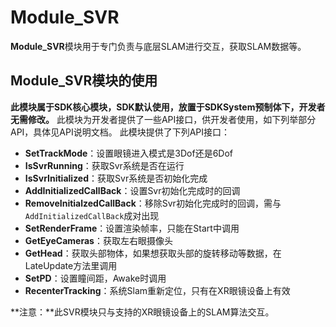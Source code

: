 # Module_SVR
**Module_SVR**模块用于专门负责与底层SLAM进行交互，获取SLAM数据等。

## Module_SVR模块的使用

**此模块属于SDK核心模块，SDK默认使用，放置于SDKSystem预制体下，开发者无需修改。**
此模块为开发者提供了一些API接口，供开发者使用，如下列举部分API，具体见API说明文档。
此模块提供了下列API接口：

* **SetTrackMode**：设置眼镜进入模式是3Dof还是6Dof
* **IsSvrRunning**：获取Svr系统是否在运行
* **IsSvrInitialized**：获取Svr系统是否初始化完成
* **AddInitializedCallBack**：设置Svr初始化完成时的回调
* **RemoveInitialzedCallBack**：移除Svr初始化完成时的回调，需与`AddInitializedCallBack`成对出现
* **SetRenderFrame**：设置渲染帧率，只能在Start中调用
* **GetEyeCameras**：获取左右眼摄像头
* **GetHead**：获取头部物体，如果想获取头部的旋转移动等数据，在LateUpdate方法里调用
* **SetPD**：设置瞳间距，Awake时调用
* **RecenterTracking**：系统Slam重新定位，只有在XR眼镜设备上有效

**注意：**此SVR模块只与支持的XR眼镜设备上的SLAM算法交互。